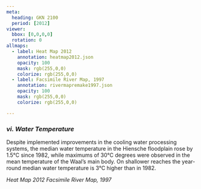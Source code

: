 ```yaml
---
meta:
  heading: GKN 2100
  period: [2012]
viewer:
  bbox: [0,0,0,0]
  rotation: 0
allmaps:
  - label: Heat Map 2012
    annotation: heatmap2012.json
    opacity: 100
    mask: rgb(255,0,0)
    colorize: rgb(255,0,0)
  - label: Facsimile River Map, 1997
    annotation: rivermapremake1997.json
    opacity: 100
    mask: rgb(255,0,0)
    colorize: rgb(255,0,0)

---
```


### _vi.    Water Temperature_

Despite implemented improvements in the cooling water processing systems, the median water temperature in the Hiensche floodplain rose by 1.5°C since 1982, while maximums of 30°C degrees were observed in the mean temperature of the Waal’s main body. On shallower reaches the year-round median water temperature is 3°C higher than in 1982.

_Heat Map 2012_
_Facsimile River Map, 1997_
